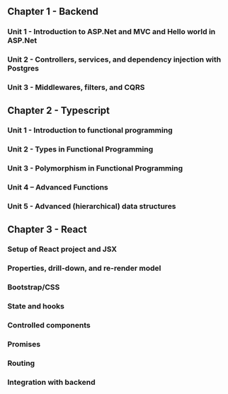 ## Chapter 1 - Backend 
  ### Unit 1 - Introduction to ASP.Net and MVC and Hello world in ASP.Net

  ### Unit 2 - Controllers, services, and dependency injection with Postgres

  ### Unit 3 - Middlewares, filters, and CQRS


## Chapter 2 - Typescript

  ### Unit 1 - Introduction to functional programming
  
  ### Unit 2 - Types in Functional Programming

  ### Unit 3 - Polymorphism in Functional Programming
  
  ### Unit 4 – Advanced Functions

  ### Unit 5 - Advanced (hierarchical) data structures


## Chapter 3 - React
  ### Setup of React project and JSX
  
  ### Properties, drill-down, and re-render model

  ### Bootstrap/CSS

  ### State and hooks

  ### Controlled components

  ### Promises

  ### Routing

  ### Integration with backend